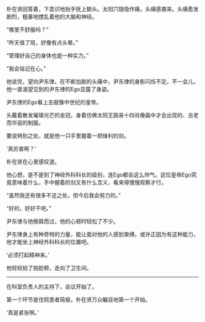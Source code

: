 朴在贤回答着，下意识地抬手抚上额头。太阳穴隐隐作痛，头痛感袭来。头痛愈发剧烈，粗暴地搅乱着他的大脑和神经。

“哪里不舒服吗？”

“昨天值了班，好像有点头晕。”

“管理好自己的身体也是一种实力。”

“我会铭记在心。”

他说完，望向尹东律。在不断加剧的头痛中，尹东律的身影闪烁不定。不一会儿，他一直渴望见到的尹东律的Ego显露了身姿。

尹东律的Ego看上去就像中世纪的皇帝。

头戴着散发璀璨光芒的金冠，身着仿佛太阳王路易十四肖像画中才会出现的、古老而华丽的制服。

要说特别之处，就是他一只手里握着一把锋利的剑。

‘真厉害啊？’

朴在贤在心里感叹道。

他心想，是不是到了神经外科科长的级别，连Ego都会这么帅气。这位皇帝Ego究竟意味着什么，手中握着的剑又有什么含义，看来得慢慢观察才行。

“虽然我还有很多不足之处，但今后我会努力的。”

“好的，好好干吧。”

尹东律与他擦肩而过，他的心顿时轻松了不少。

尹东律身上有种奇特的力量，能让面对他的人感到束缚。或许正因为有这种能力，他才能坐上神经外科科长的位置吧。

‘必须打起精神来。’

他轻轻拍了拍脸颊，走向了卫生间。

* * *

在科室负责人的主持下，会议开始了。

第一个环节是住院患者简报，朴在贤万众瞩目地第一个开始。

‘真是紧张啊。’